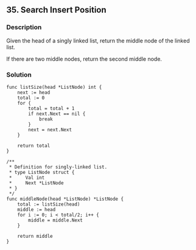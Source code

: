 ## 35. Search Insert Position

### Description

Given the head of a singly linked list, return the middle node of the linked list.

If there are two middle nodes, return the second middle node.

### Solution

```
func listSize(head *ListNode) int {
	next := head
	total := 0
	for {
		total = total + 1
		if next.Next == nil {
			break
		}
		next = next.Next
	}

	return total
}

/**
 * Definition for singly-linked list.
 * type ListNode struct {
 *     Val int
 *     Next *ListNode
 * }
 */
func middleNode(head *ListNode) *ListNode {
	total := listSize(head)
	middle := head
	for i := 0; i < total/2; i++ {
		middle = middle.Next
	}

	return middle
}
```